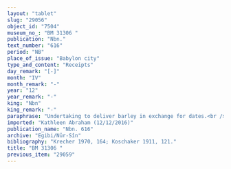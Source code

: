 ```yaml
---
layout: "tablet"
slug: "29056"
object_id: "7504"
museum_no_: "BM 31306 "
publication: "Nbn."
text_number: "616"
period: "NB"
place_of_issue: "Babylon city"
type_and_content: "Receipts"
day_remark: "[-]"
month: "IV"
month_remark: "-"
year: "12"
year_remark: "-"
king: "Nbn"
king_remark: "-"
paraphrase: "Undertaking to deliver barley in exchange for dates.<br /> Concerns the 20 kor of barley that<strong> B</strong> owes to <strong>A</strong> in exchange for (<em>&scaron;up&ecirc;ltu</em>) dates. <strong>B</strong> receives (<em>eṭēru</em>) the dates from <strong>A</strong> and undertakes to deliver the barley according to <strong>A</strong>&rsquo;s promissory note by the end of Duzu (IV).<br /> &nbsp;<br /> <strong>A</strong> = Nab&ucirc;-ahhē-iddin/&Scaron;ulāya//Egibi; <strong>B</strong> = Adad-uballiṭ/Nab&ucirc;-&scaron;umu-iddin"
imported: "Kathleen Abraham (12/12/2016)"
publication_name: "Nbn. 616"
archive: "Egibi/Nūr-Sîn"
bibliography: "Krecher 1970, 164; Koschaker 1911, 121."
title: "BM 31306 "
previous_item: "29059"
---
```

